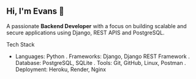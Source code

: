## Hi, I'm Evans 👋
A passionate **Backend Developer** with a focus on building scalable and secure applications using Django, REST APIS and PostgreSQL.

 Tech Stack

- Languages: Python
. Frameworks: Django, Django REST Framework
. Database: PostgreSQL, SQLite
. Tools: Git, GitHub, Linux, Postman
. Deployment: Heroku, Render, Nginx





<!--
**Ab494/Ab494** is a ✨ _special_ ✨ repository because its `README.md` (this file) appears on your GitHub profile.

Here are some ideas to get you started:

- 🔭 I’m currently working on ...
- 🌱 I’m currently learning ...
- 👯 I’m looking to collaborate on ...
- 🤔 I’m looking for help with ...
- 💬 Ask me about ...
- 📫 How to reach me: ...
- 😄 Pronouns: ...
- ⚡ Fun fact: ...
-->
